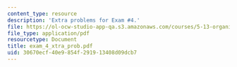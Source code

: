 ```yaml
---
content_type: resource
description: 'Extra problems for Exam #4.'
file: https://ol-ocw-studio-app-qa.s3.amazonaws.com/courses/5-13-organic-chemistry-ii-fall-2006/30670ecf40e9854f291913408d09dcb7_exam_4_xtra_prob.pdf
file_type: application/pdf
resourcetype: Document
title: exam_4_xtra_prob.pdf
uid: 30670ecf-40e9-854f-2919-13408d09dcb7
---
```

